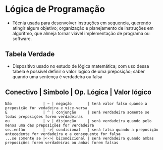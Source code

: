 # Lógica de Programação   

- Técnia usada para desenvolver instruções em sequencia, querendo atingir algum objetivo; organização e planejamento de instruções em algoritmo, que almeja tornar viável implementação de programa ou software.    

## Tabela Verdade   

- Dispositivo usado no estudo de lógica matemática; com uso dessa tabela é possível definir o valor lógico de uma preposição; saber quando uma sentença é verdadeira ou falsa  

## Conectivo | Símbolo | Op. Lógica | Valor lógico    

```
Não              | ~ | negação       | terá valor falso quando a preposição for vedadeira e vice-versa
E                | ^ | conjunção     | será verdadeira somente se todas preposições forem verdadeiras
ou               | v | disjunção     | será verdadeira quando pelo menos uma das preposições for verdadeira
se..então        | ->| condicional   | será falsa quando a preposição antecedente for verdadeira e a consequente for falsa
...se somente se |<->| bicondicional | será verdadeira quando ambas preposições forem verdadeiras ou ambas forem falsas 

```